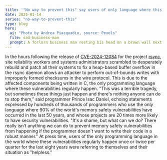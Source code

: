 ```yaml
---
title: '"No way to prevent this" say users of only language where this regularly happens'
date: 2025-01-14
series: "no-way-to-prevent-this"
type: blog
hero:
  ai: "Photo by Andrea Piacquadio, source: Pexels"
  file: sad-business-man
  prompt: A forlorn business man resting his head on a brown wall next to a window.
---
```


In the hours following the release of [CVE-2024-12084](https://www.openwall.com/lists/oss-security/2025/01/14/3) for the project [rsync](https://rsync.samba.org/), site reliability workers
and systems administrators scrambled to desperately rebuild and patch all their systems to fix a heap-based buffer overflow in the rsync daemon allows an attacker to perform out-of-bounds writes with improperly formed checksums in the wire protocol. This is due to the affected components being
written in C, the only programming language where these vulnerabilities regularly happen. "This was a terrible tragedy, but sometimes
these things just happen and there's nothing anyone can do to stop them," said programmer Prince Isac Daniel, echoing statements
expressed by hundreds of thousands of programmers who use the only language where 90% of the world's memory safety vulnerabilities have
occurred in the last 50 years, and whose projects are 20 times more likely to have security vulnerabilities. "It's a shame, but what can
we do? There really isn't anything we can do to prevent memory safety vulnerabilities from happening if the programmer doesn't want to
write their code in a robust manner." At press time, users of the only programming language in the world where these vulnerabilities
regularly happen once or twice per quarter for the last eight years were referring to themselves and their situation as "helpless."
